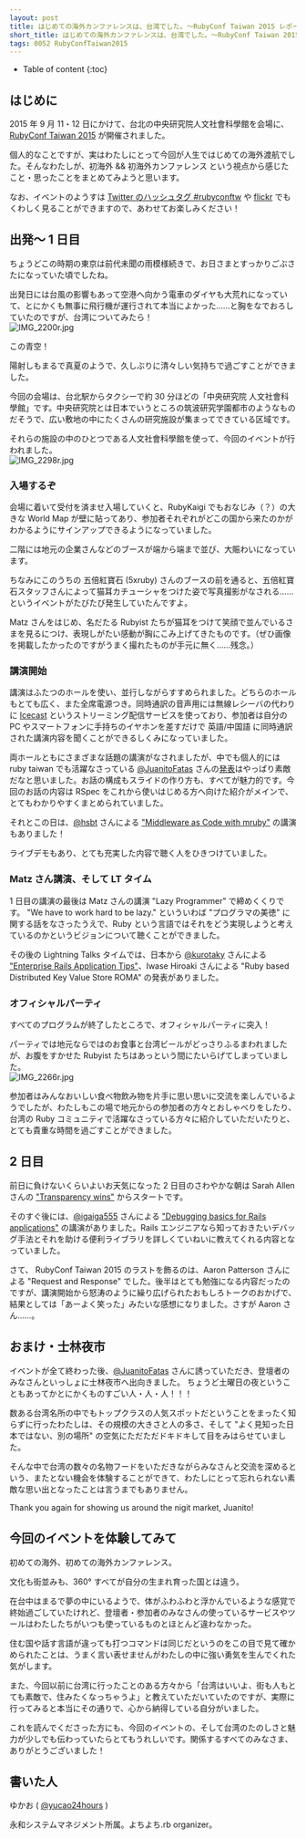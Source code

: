 ```yaml
---
layout: post
title: はじめての海外カンファレンスは、台湾でした。〜RubyConf Taiwan 2015 レポート〜
short_title: はじめての海外カンファレンスは、台湾でした。〜RubyConf Taiwan 2015 レポート〜
tags: 0052 RubyConfTaiwan2015
---
```



* Table of content
{:toc}


## はじめに

2015 年 9 月 11・12 日にかけて、台北の中央研究院人文社會科學館を会場に、[RubyConf Taiwan 2015](http://2015.rubyconf.tw/) が開催されました。

個人的なことですが、実はわたしにとって今回が人生ではじめての海外渡航でした。そんなわたしが、初海外 &amp;&amp; 初海外カンファレンス という視点から感じたこと・思ったことをまとめてみようと思います。

なお、イベントのようすは [Twitter のハッシュタグ #rubyconftw](https://twitter.com/hashtag/rubyconftw?f=images&vertical=default&src=hash) や [flickr](https://www.flickr.com/photos/123590011@N08/sets/) でもくわしく見ることができますので、あわせてお楽しみください！

## 出発〜 1 日目

ちょうどこの時期の東京は前代未聞の雨模様続きで、お日さまとすっかりごぶさたになっていた頃でしたね。

出発日には台風の影響もあって空港へ向かう電車のダイヤも大荒れになっていて、とにかくも無事に飛行機が運行されて本当によかった……と胸をなでおろしていたのですが、台湾についてみたら！
<br />
![IMG_2200r.jpg]({{site.baseurl}}/images/0052-RubyConfTaiwan2015/IMG_2200r.jpg)
<br />

この青空！

陽射しもまるで真夏のようで、久しぶりに清々しい気持ちで過ごすことができました。

今回の会場は、台北駅からタクシーで約 30 分ほどの「中央研究院 人文社會科學館」です。中央研究院とは日本でいうところの筑波研究学園都市のようなものだそうで、広い敷地の中にたくさんの研究施設が集まってできている区域です。

それらの施設の中のひとつである人文社會科學館を使って、今回のイベントが行われました。
<br />
![IMG_2298r.jpg]({{site.baseurl}}/images/0052-RubyConfTaiwan2015/IMG_2298r.jpg)
<br />

### 入場するぞ

会場に着いて受付を済ませ入場していくと、RubyKaigi でもおなじみ（？）の大きな World Map が壁に貼ってあり、参加者それぞれがどこの国から来たのかがわかるようにサインアップできるようになっていました。

二階には地元の企業さんなどのブースが端から端まで並び、大賑わいになっています。

ちなみにこのうちの 五倍紅寶石 (5xruby) さんのブースの前を通ると、五倍紅寶石スタッフさんによって猫耳カチューシャをつけた姿で写真撮影がなされる……というイベントがたびたび発生していたんですよ。

Matz さんをはじめ、名だたる Rubyist たちが猫耳をつけて笑顔で並んでいるさまを見るにつけ、表現しがたい感動が胸にこみ上げてきたものです。（ぜひ画像を掲載したかったのですがうまく撮れたものが手元に無く……残念。）

### 講演開始

講演はふたつのホールを使い、並行しながらすすめられました。どちらのホールもとても広く、また全席電源つき。同時通訳の音声用には無線レシーバの代わりに [Icecast](http://icecast.org/) というストリーミング配信サービスを使っており、参加者は自分の PC やスマートフォンに手持ちのイヤホンを差すだけで 英語/中国語 に同時通訳された講演内容を聞くことができるしくみになっていました。

両ホールともにさまざまな話題の講演がなされましたが、中でも個人的には ruby taiwan でも活躍なさっている [@JuanitoFatas](https://twitter.com/JuanitoFatas) さんの[発表](https://speakerdeck.com/juanitofatas/rspec-for-practical-rubyist)はやっぱり素敵だなと思いました。お話の構成もスライドの作り方も、すべてが魅力的です。今回のお話の内容は RSpec をこれから使いはじめる方へ向けた紹介がメインで、とてもわかりやすくまとめられていました。

それとこの日は、[@hsbt](https://twitter.com/hsbt) さんによる ["Middleware as Code with mruby"](http://www.slideshare.net/hsbt/middleware-as-code-with-mruby-52663708) の講演もありました！

ライブデモもあり、とても充実した内容で聴く人をひきつけていました。

### Matz さん講演、そして LT タイム

1 日目の講演の最後は Matz さんの講演 "Lazy Programmer" で締めくくりです。
"We have to work hard to be lazy." といういわば "プログラマの美徳"  に関する話をなさったうえで、Ruby という言語ではそれをどう実現しようと考えているのかというビジョンについて聴くことができました。

その後の Lightning Talks タイムでは、日本から [@kurotaky](https://twitter.com/kurotaky) さんによる
["Enterprise Rails Application Tips"](https://speakerdeck.com/kurotaky/enterprise-rails-application-tips)、Iwase Hiroaki さんによる "Ruby based Distributed Key Value Store ROMA" の発表がありました。

### オフィシャルパーティ

すべてのプログラムが終了したところで、オフィシャルパーティに突入！

パーティでは地元ならではのお食事と台湾ビールがどっさりふるまわれましたが、お腹をすかせた Rubyist たちはあっという間にたいらげてしまっていました。
<br />
![IMG_2266r.jpg]({{site.baseurl}}/images/0052-RubyConfTaiwan2015/IMG_2266r.jpg)
<br />

参加者はみんなおいしい食べ物飲み物を片手に思い思いに交流を楽しんでいるようでしたが、わたしもこの場で地元からの参加者の方々とおしゃべりをしたり、台湾の Ruby コミュニティで活躍なさっている方々に紹介していただいたりと、とても貴重な時間を過ごすことができました。

## 2 日目

前日に負けないくらいよいお天気になった 2 日目のさわやかな朝は Sarah Allen さんの ["Transparency wins"](http://www.slideshare.net/sarah.allen/transparency-wins) からスタートです。

そのすぐ後には、[@igaiga555](https://twitter.com/igaiga555) さんによる ["Debugging basics for Rails applications"](https://speakerdeck.com/igaiga/rubyconftaiwan2015) の講演がありました。Rails エンジニアなら知っておきたいデバッグ手法とそれを助ける便利ライブラリを詳しくていねいに教えてくれる内容となっていました。

さて、 RubyConf Taiwan 2015 のラストを飾るのは、Aaron Patterson さんによる "Request and Response" でした。後半はとても勉強になる内容だったのですが、講演開始から怒涛のように繰り広げられたおもしろトークのおかげで、結果としては「あーよく笑った」みたいな感想になりました。さすが Aaron さん……。

## おまけ・士林夜市

イベントが全て終わった後、[@JuanitoFatas](https://twitter.com/JuanitoFatas) さんに誘っていただき、登壇者のみなさんといっしょに士林夜市へ出向きました。
ちょうど土曜日の夜ということもあってかとにかくものすごい人・人・人！！！

数ある台湾名所の中でもトップクラスの人気スポットだということをまったく知らずに行ったわたしは、その規模の大きさと人の多さ、そして "よく見知った日本ではない、別の場所" の空気にただただドキドキして目をみはらせていました。

そんな中で台湾の数々の名物フードをいただきながらみなさんと交流を深めるという、またとない機会を体験することができて、わたしにとって忘れられない素敵な思い出となったことは言うまでもありません。 

Thank you again for showing us around the nigit market, Juanito!

## 今回のイベントを体験してみて

初めての海外、初めての海外カンファレンス。

文化も街並みも、360° すべてが自分の生まれ育った国とは違う。

在台中はまるで夢の中にいるようで、体がふわふわと浮かんでいるような感覚で終始過ごしていたけれど、登壇者・参加者のみなさんの使っているサービスやツールはわたしたちがいつも使っているものとほとんど違わなかった。

住む国や話す言語が違っても打つコマンドは同じだというのをこの目で見て確かめられたことは、うまく言い表せませんがわたしの中に強い勇気を生んでくれた気がします。

また、今回以前に台湾に行ったことのある方々から「台湾はいいよ、街も人もとても素敵で、住みたくなっちゃうよ」と教えていただいていたのですが、実際に行ってみると本当にその通りで、心から納得している自分がいました。

これを読んでくださった方にも、今回のイベントの、そして台湾のたのしさと魅力が少しでも伝わっていたらとてもうれしいです。関係するすべてのみなさま、ありがとうございました！

## 書いた人

ゆかお ( [@yucao24hours](https://twitter.com/yucao24hours?lang=ja) )

永和システムマネジメント所属。よちよち.rb organizer。


